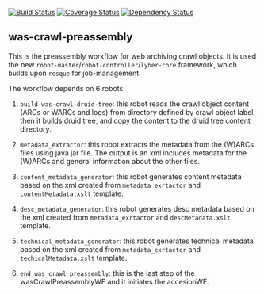 [![Build Status](https://travis-ci.org/sul-dlss/was-crawl-preassembly.svg?branch=master)](https://travis-ci.org/sul-dlss/was-crawl-preassembly) [![Coverage Status](https://coveralls.io/repos/sul-dlss/was-crawl-preassembly/badge.png)](https://coveralls.io/r/sul-dlss/was-crawl-preassembly) [![Dependency Status](https://gemnasium.com/sul-dlss/was-crawl-preassembly.svg)](https://gemnasium.com/sul-dlss/was-crawl-preassembly) 

was-crawl-preassembly
---------

This is the preassembly workflow for web archiving crawl objects. It is used the new  `robot-master`/`robot-controller`/`lyber-core` framework, which builds upon `resque` for job-management.

The workflow depends on 6 robots:

1. `build-was-crawl-druid-tree`: this robot reads the crawl object content (ARCs or WARCs and logs) from directory defined by crawl object label, then it builds druid tree, and copy the content to the druid tree content directory.

2. `metadata_extractor`: this robot extracts the metadata from the (W)ARCs files using java jar file. The output is an xml includes metadata for the (W)ARCs and general information about the other files.

3. `content_metadata_generator`: this robot generates content metadata based on the xml created from `metadata_exrtactor` and `contentMetadata.xslt` template.

4. `desc_metadata_generator`: this robot generates desc metadata based on the xml created from `metadata_exrtactor` and `descMetadata.xslt` template.

5. `technical_metadata_generator`: this robot generates technical metadata based on the xml created from `metadata_exrtactor` and `techicalMetadata.xslt` template.

6. `end_was_crawl_preassembly`: this is the last step of the wasCrawlPreassemblyWF and it initiates the accesionWF.
 

